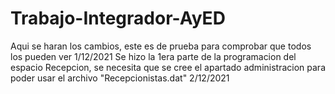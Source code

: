 # Trabajo-Integrador-AyED
Aqui se haran los cambios, este es de prueba para comprobar que todos los pueden ver 1/12/2021
Se hizo la 1era parte de la programacion del espacio Recepcion, se necesita que se cree el apartado administracion para poder usar el archivo "Recepcionistas.dat" 2/12/2021